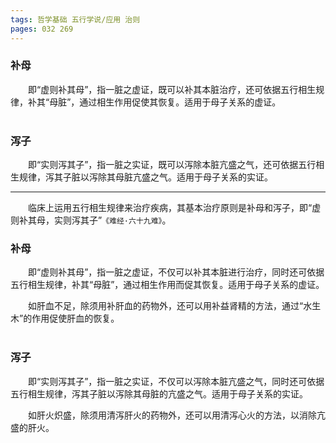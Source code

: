 ```yaml
---
tags: 哲学基础 五行学说/应用 治则
pages: 032 269
---
```

### 补母
&emsp;&emsp;即“虚则补其母”，指一脏之虚证，既可以补其本脏治疗，还可依据五行相生规律，补其“母脏”，通过相生作用促使其恢复。适用于母子关系的虚证。<br></br>

### 泻子
&emsp;&emsp;即“实则泻其子”，指一脏之实证，既可以泻除本脏亢盛之气，还可依据五行相生规律，泻其子脏以泻除其母脏亢盛之气。适用于母子关系的实证。

***
&emsp;&emsp;临床上运用五行相生规律来治疗疾病，其基本治疗原则是补母和泻子，即“虚则补其母，实则泻其子”`《难经·六十九难》`。

### 补母
&emsp;&emsp;即“虚则补其母”，指一脏之虚证，不仅可以补其本脏进行治疗，同时还可依据五行相生规律，补其“母脏”，通过相生作用而促其恢复。适用于母子关系的虚证。

&emsp;&emsp;如肝血不足，除须用补肝血的药物外，还可以用补益肾精的方法，通过“水生木”的作用促使肝血的恢复。<br></br>

### 泻子
&emsp;&emsp;即“实则泻其子”，指一脏之实证，不仅可以泻除本脏亢盛之气，同时还可依据五行相生规律，泻其子脏以泻除其母脏的亢盛之气。适用于母子关系的实证。

&emsp;&emsp;如肝火炽盛，除须用清泻肝火的药物外，还可以用清泻心火的方法，以消除亢盛的肝火。